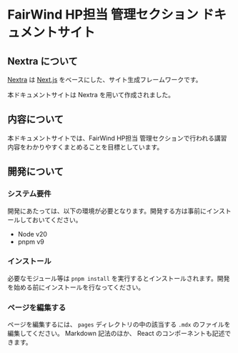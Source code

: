# FairWind HP担当 管理セクション ドキュメントサイト

## Nextra について

[Nextra](https://nextra.site) は [Next.js](https://nextjs.org) をベースにした、サイト生成フレームワークです。

本ドキュメントサイトは Nextra を用いて作成されました。

## 内容について

本ドキュメントサイトでは、FairWind HP担当 管理セクションで行われる講習内容をわかりやすくまとめることを目標としています。

## 開発について

### システム要件

開発にあたっては、以下の環境が必要となります。開発する方は事前にインストールしておいてください。

-   Node v20
-   pnpm v9

### インストール

必要なモジュール等は `pnpm install` を実行するとインストールされます。開発を始める前にインストールを行なってください。

### ページを編集する

ページを編集するには、 `pages` ディレクトリの中の該当する `.mdx` のファイルを編集してください。 Markdown 記法のほか、 React のコンポーネントも記述できます。
